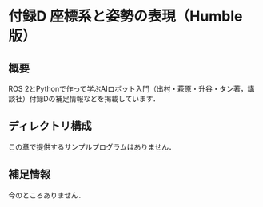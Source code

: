 # 付録D 座標系と姿勢の表現（Humble版）

## 概要

ROS 2とPythonで作って学ぶAIロボット入門（出村・萩原・升谷・タン著，講談社）付録Dの補足情報などを掲載しています．

## ディレクトリ構成

この章で提供するサンプルプログラムはありません．

## 補足情報

今のところありません．
